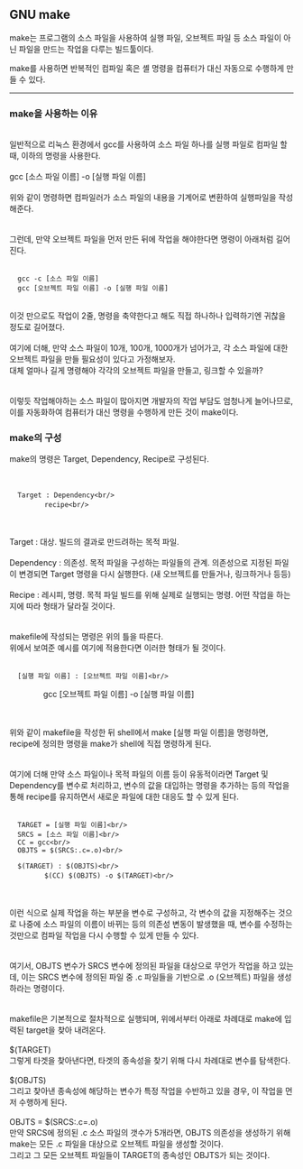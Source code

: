 ## GNU make   
   
make는 프로그램의 소스 파일을 사용하여 실행 파일, 오브젝트 파일 등 소스 파일이 아닌 파일을 만드는 작업을 다루는 빌드툴이다.   
   
make를 사용하면 반복적인 컴파일 혹은 셸 명령을 컴퓨터가 대신 자동으로 수행하게 만들 수 있다.   
   
   
-----
### make을 사용하는 이유    
<br/>
일반적으로 리눅스 환경에서 gcc를 사용하여 소스 파일 하나를 실행 파일로 컴파일 할 때, 이하의 명령을 사용한다.<br/>
<br/>
gcc [소스 파일 이름] -o [실행 파일 이름]<br/>
<br/>
위와 같이 명령하면 컴파일러가 소스 파일의 내용을 기계어로 변환하여 실행파일을 작성해준다.<br/>
<br/><br/>
그런데, 만약 오브젝트 파일을 먼저 만든 뒤에 작업을 해야한다면 명령이 아래처럼 길어진다.<br/>
<br/>

      gcc -c [소스 파일 이름]
      gcc [오브젝트 파일 이름] -o [실행 파일 이름]
      
<br/>
이것 만으로도 작업이 2줄, 명령을 축약한다고 해도 직접 하나하나 입력하기엔 귀찮을 정도로 길어졌다.<br/>
<br/>
여기에 더해, 만약 소스 파일이 10개, 100개, 1000개가 넘어가고, 각 소스 파일에 대한 오브젝트 파일을 만들 필요성이 있다고 가정해보자.<br/>
대체 얼마나 길게 명령해야 각각의 오브젝트 파일을 만들고, 링크할 수 있을까?<br/>
<br/><br/>
이렇듯 작업해야하는 소스 파일이 많아지면 개발자의 작업 부담도 엄청나게 늘어나므로, 이를 자동화하여 컴퓨터가 대신 명령을 수행하게 만든 것이 make이다.<br/>
   
   
### make의 구성<br/>
   
make의 명령은 Target, Dependency, Recipe로 구성된다.<br/>
<br/><br/>
      
      Target : Dependency<br/>
      　　　　recipe<br/>
      
        
<br/><br/>
Target : 대상. 빌드의 결과로 만드려하는 목적 파일.<br/>
<br/>
Dependency : 의존성. 목적 파일을 구성하는 파일들의 관계. 의존성으로 지정된 파일이 변경되면 Target 명령을 다시 실행한다. (새 오브젝트를 만들거나, 링크하거나 등등)<br/>
<br/>
Recipe : 레시피, 명령. 목적 파일 빌드를 위해 실제로 실행되는 명령. 어떤 작업을 하는지에 따라 형태가 달라질 것이다.<br/>
<br/><br/>
makefile에 작성되는 명령은 위의 틀을 따른다.<br/>
위에서 보여준 예시를 여기에 적용한다면 이러한 형태가 될 것이다.<br/>
<br/>
      
      [실행 파일 이름] : [오브젝트 파일 이름]<br/>
　     　　　gcc [오브젝트 파일 이름] -o [실행 파일 이름]<br/>
         
         
<br/><br/>
위와 같이 makefile을 작성한 뒤 shell에서 make [실행 파일 이름]을 명령하면, recipe에 정의한 명령을 make가 shell에 직접 명령하게 된다.<br/>
<br/><br/>
여기에 더해 만약 소스 파일이나 목적 파일의 이름 등이 유동적이라면 Target 및 Dependency를 변수로 처리하고, 변수의 값을 대입하는 명령을 추가하는 등의 작업을 통해 recipe를 유지하면서 새로운 파일에 대한 대응도 할 수 있게 된다.<br/>
<br/>
      
      TARGET = [실행 파일 이름]<br/>
      SRCS = [소스 파일 이름]<br/>
      CC = gcc<br/>
      OBJTS = $(SRCS:.c=.o)<br/>
     
      $(TARGET) : $(OBJTS)<br/>
      　　　　$(CC) $(OBJTS) -o $(TARGET)<br/>
          
          
<br/><br/>
이런 식으로 실제 작업을 하는 부분을 변수로 구성하고, 각 변수의 값을 지정해주는 것으로 나중에 소스 파일의 이름이 바뀌는 등의 의존성 변동이 발생했을 때, 변수를 수정하는 것만으로 컴파일 작업을 다시 수행할 수 있게 만들 수 있다.<br/>
<br/><br/>
여기서, OBJTS 변수가 SRCS 변수에 정의된 파일을 대상으로 무언가 작업을 하고 있는데, 이는 SRCS 변수에 정의된 파일 중 .c 파일들을 기반으로 .o (오브젝트) 파일을 생성하라는 명령이다.<br/>
<br/><br/>
makefile은 기본적으로 절차적으로 실행되며, 위에서부터 아래로 차례대로 make에 입력된 target을 찾아 내려온다.<br/>
<br/>
      $(TARGET)
<br/>
그렇게 타겟을 찾아낸다면, 타겟의 종속성을 찾기 위해 다시 차례대로 변수를 탐색한다.<br/>
<br/>
      $(OBJTS)
<br/>
그리고 찾아낸 종속성에 해당하는 변수가 특정 작업을 수반하고 있을 경우, 이 작업을 먼저 수행하게 된다.<br/>
<br/>
      OBJTS = $(SRCS:.c=.o)
<br/>
만약 SRCS에 정의된 .c 소스 파일의 갯수가 5개라면, OBJTS 의존성을 생성하기 위해 make는 모든 .c 파일을 대상으로 오브젝트 파일을 생성할 것이다.<br/>
그리고 그 모든 오브젝트 파일들이 TARGET의 종속성인 OBJTS가 되는 것이다.<br/>
<br/><br/>
